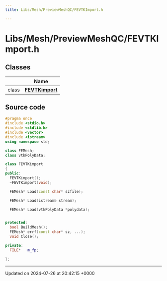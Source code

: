 ```yaml
---
title: Libs/Mesh/PreviewMeshQC/FEVTKImport.h

---
```


# Libs/Mesh/PreviewMeshQC/FEVTKImport.h



## Classes

|                | Name           |
| -------------- | -------------- |
| class | **[FEVTKimport](../Classes/classFEVTKimport.md)**  |




## Source code

```cpp
#pragma once
#include <stdio.h>
#include <stdlib.h>
#include <vector>
#include <istream>
using namespace std;

class FEMesh;
class vtkPolyData;

class FEVTKimport
{
public:
  FEVTKimport();
  ~FEVTKimport(void);

  FEMesh* Load(const char* szfile);

  FEMesh* Load(istream& stream);

  FEMesh* Load(vtkPolyData *polydata);


protected:
  bool BuildMesh();
  FEMesh* errf(const char* sz, ...);
  void Close();

private:
  FILE*   m_fp;

};
```


-------------------------------

Updated on 2024-07-26 at 20:42:15 +0000
